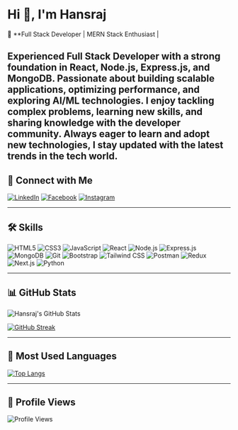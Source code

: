 # Hi 👋, I'm Hansraj  

🚀 **Full Stack Developer | MERN Stack Enthusiast |  

Experienced **Full Stack Developer** with a strong foundation in **React, Node.js, Express.js, and MongoDB**. Passionate about **building scalable applications**, optimizing performance, and **exploring AI/ML technologies**. I enjoy tackling complex problems, learning new skills, and sharing knowledge with the developer community.
Always eager to learn and adopt new technologies, I stay updated with the latest trends in the tech world.
---

## 📩 Connect with Me  

[![LinkedIn](https://img.shields.io/badge/-LinkedIn-0077B5?style=for-the-badge&logo=linkedin&logoColor=white)](https://www.linkedin.com/in/hansraj/)
[![Facebook](https://img.shields.io/badge/-Facebook-1877F2?style=for-the-badge&logo=facebook&logoColor=white)](https://www.facebook.com/)
[![Instagram](https://img.shields.io/badge/-Instagram-E4405F?style=for-the-badge&logo=instagram&logoColor=white)](https://www.instagram.com/)

---

## 🛠 Skills  

![HTML5](https://img.shields.io/badge/-HTML5-E34F26?style=for-the-badge&logo=html5&logoColor=white)
![CSS3](https://img.shields.io/badge/-CSS3-1572B6?style=for-the-badge&logo=css3)
![JavaScript](https://img.shields.io/badge/-JavaScript-F7DF1E?style=for-the-badge&logo=javascript&logoColor=black)
![React](https://img.shields.io/badge/-React-61DAFB?style=for-the-badge&logo=react&logoColor=black)
![Node.js](https://img.shields.io/badge/-Node.js-339933?style=for-the-badge&logo=node.js&logoColor=white)
![Express.js](https://img.shields.io/badge/-Express.js-000000?style=for-the-badge&logo=express&logoColor=white)
![MongoDB](https://img.shields.io/badge/-MongoDB-47A248?style=for-the-badge&logo=mongodb&logoColor=white)
![Git](https://img.shields.io/badge/-Git-F05032?style=for-the-badge&logo=git&logoColor=white)
![Bootstrap](https://img.shields.io/badge/-Bootstrap-7952B3?style=for-the-badge&logo=bootstrap&logoColor=white)
![Tailwind CSS](https://img.shields.io/badge/-Tailwind_CSS-38B2AC?style=for-the-badge&logo=tailwind-css&logoColor=white)
![Postman](https://img.shields.io/badge/-Postman-FF6C37?style=for-the-badge&logo=postman&logoColor=white)
![Redux](https://img.shields.io/badge/-Redux-764ABC?style=for-the-badge&logo=redux&logoColor=white)
![Next.js](https://img.shields.io/badge/-Next.js-000000?style=for-the-badge&logo=next.js&logoColor=white)
![Python](https://img.shields.io/badge/-Python-3776AB?style=for-the-badge&logo=python&logoColor=white)

---

## 📊 GitHub Stats  

![Hansraj's GitHub Stats](https://github-readme-stats.vercel.app/api?username=Hansraj-Github&show_icons=true&theme=tokyonight)

[![GitHub Streak](https://github-readme-streak-stats.herokuapp.com/?user=Hansraj-Github&theme=tokyonight)](https://github.com/Hansraj-Github)

---

## 📌 Most Used Languages  

[![Top Langs](https://github-readme-stats.vercel.app/api/top-langs/?username=Hansraj-Github&layout=compact&theme=tokyonight)](https://github.com/Hansraj-Github)

---

## 👀 Profile Views  

![Profile Views](https://komarev.com/ghpvc/?username=Hansraj-Github&color=blue&style=flat-square)
